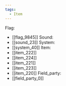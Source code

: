 ```yaml
---
tags:
  - Item
---
```

Flag:
- [[flag_9845]]
Sound:
- [[sound_23]]
System:
- [[system_40]]
Item:
- [[item_222]]
- [[item_224]]
- [[item_221]]
- [[item_223]]
- [[item_220]]
Field_party:
- [[field_party_0]]
